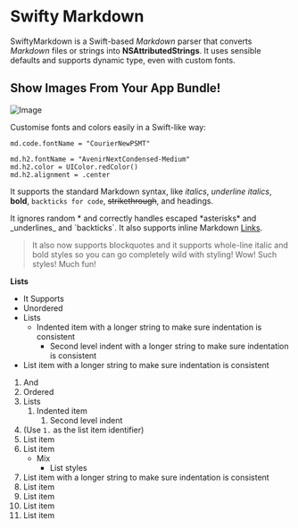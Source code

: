 # Swifty Markdown

SwiftyMarkdown is a Swift-based *Markdown* parser that converts *Markdown* files or strings into **NSAttributedStrings**. It uses sensible defaults and supports dynamic type, even with custom fonts.

Show Images From Your App Bundle!
---
![Image](bubble)

Customise fonts and colors easily in a Swift-like way: 

    md.code.fontName = "CourierNewPSMT"

    md.h2.fontName = "AvenirNextCondensed-Medium"
    md.h2.color = UIColor.redColor()
    md.h2.alignment = .center

It supports the standard Markdown syntax, like *italics*, _underline italics_, **bold**, `backticks for code`, ~~strikethrough~~, and headings.

It ignores random * and correctly handles escaped \*asterisks\* and \_underlines\_ and \`backticks\`. It also supports inline Markdown [Links](http://voyagetravelapps.com/).

> It also now supports blockquotes
> and it supports whole-line italic and bold styles so you can go completely wild with styling! Wow! Such styles! Much fun!

**Lists**

- It Supports
- Unordered
- Lists
	- Indented item with a longer string to make sure indentation is consistent
		- Second level indent with a longer string to make sure indentation is consistent
- List item with a longer string to make sure indentation is consistent

1. And
1. Ordered
1. Lists
	1. Indented item
		1. Second level indent
1. (Use `1.` as the list item identifier)
1. List item
1. List item
	- Mix
		- List styles
1. List item with a longer string to make sure indentation is consistent
1. List item
1. List item
1. List item
1. List item



